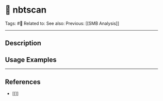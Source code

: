 # 💢 nbtscan
Tags: #💢
Related to: 
See also: 
Previous: [[SMB Analysis]]

---
## Description


## Usage Examples


---
## References
- [[]]